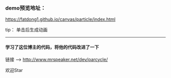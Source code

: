 ### demo预览地址：
https://fatdong1.github.io/canvas/particle/index.html

tip： 单击后生成动画

----

#### 学习了这位博主的代码，将他的代码改进了一下
链接  -->  http://www.mrspeaker.net/dev/parcycle/

欢迎Star

